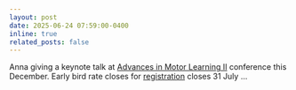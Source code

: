 ```yaml
---
layout: post
date: 2025-06-24 07:59:00-0400
inline: true
related_posts: false
---
```



Anna giving a keynote talk at [Advances in Motor Learning II](https://uobevents.eventsair.com/advances-in-motor-learning-ii/) conference this December.  Early bird rate closes for [registration](https://uobevents.eventsair.com/advances-in-motor-learning-ii/registration) closes 31 July ...